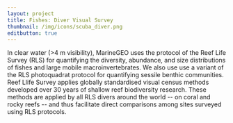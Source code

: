 ```yaml
---
layout: project
title: Fishes: Diver Visual Survey
thumbnail: /img/icons/scuba_diver.png
editbutton: true
---
```


In clear water (>4 m visibility), MarineGEO uses the protocol of the Reef Life Survey (RLS) for quantifying the diversity, abundance, and size distributions of fishes and large mobile macroinvertebrates. We also use use a variant of the RLS photoquadrat protocol for quantifying sessile benthic communities. Reef Llife Survey applies globally standardised visual census methods developed over 30 years of shallow reef biodiversity research. These methods are applied by all RLS divers around the world -- on coral and rocky reefs -- and thus facilitate direct comparisons among sites surveyed using RLS protocols.
